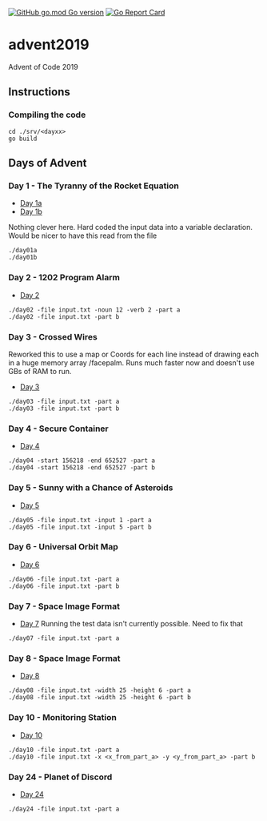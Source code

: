 [![GitHub go.mod Go version](https://img.shields.io/github/go-mod/go-version/notthehoople/advent2019?color=blueviolet)](https://golang.org/doc/go1.13) [![Go Report Card](https://goreportcard.com/badge/github.com/notthehoople/advent2019)](https://goreportcard.com/report/github.com/notthehoople/advent2019)

# advent2019
Advent of Code 2019

## Instructions

### Compiling the code

```
cd ./srv/<dayxx>
go build
```

## Days of Advent

### Day 1 - The Tyranny of the Rocket Equation

+ [Day 1a](src/day01/day01a.go)
+ [Day 1b](src/day01/day01b.go)

Nothing clever here. Hard coded the input data into a variable declaration. Would be nicer to have this read from the file
```
./day01a
./day01b
```

### Day 2 - 1202 Program Alarm

+ [Day 2](src/day02/day02.go)

```
./day02 -file input.txt -noun 12 -verb 2 -part a
./day02 -file input.txt -part b
```

### Day 3 - Crossed Wires
Reworked this to use a map or Coords for each line instead of drawing each in a huge memory array /facepalm. Runs much faster now and doesn't use GBs of RAM to run.
+ [Day 3](src/day03/day03.go)

```
./day03 -file input.txt -part a
./day03 -file input.txt -part b
```

### Day 4 - Secure Container

+ [Day 4](src/day04/day04.go)

```
./day04 -start 156218 -end 652527 -part a
./day04 -start 156218 -end 652527 -part b
```

### Day 5 - Sunny with a Chance of Asteroids

+ [Day 5](src/day05/day05.go)

```
./day05 -file input.txt -input 1 -part a
./day05 -file input.txt -input 5 -part b
```

### Day 6 - Universal Orbit Map

+ [Day 6](src/day06/day06.go)

```
./day06 -file input.txt -part a
./day06 -file input.txt -part b
```

### Day 7 - Space Image Format

+ [Day 7](src/day07/day07.go)
Running the test data isn't currently possible. Need to fix that
```
./day07 -file input.txt -part a
```

### Day 8 - Space Image Format

+ [Day 8](src/day08/day08.go)

```
./day08 -file input.txt -width 25 -height 6 -part a
./day08 -file input.txt -width 25 -height 6 -part b
```

### Day 10 - Monitoring Station

+ [Day 10](src/day10/day10.go)

```
./day10 -file input.txt -part a
./day10 -file input.txt -x <x_from_part_a> -y <y_from_part_a> -part b
```

### Day 24 - Planet of Discord

+ [Day 24](src/day24/day24.go)

```
./day24 -file input.txt -part a
```
